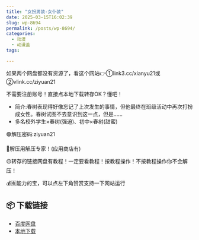 ```yaml
---
title: "女扮男装-女仆装"
date: 2025-03-15T16:02:39
slug: wp-8694
permalink: /posts/wp-8694/
categories:
  - 动漫
  - 动漫盖
tags:

---
```


如果两个网盘都没有资源了，看这个网站👉①link3.cc/xianyu21或②vlink.cc/ziyuan21

不需要注册账号！直接点本地下载转存OK？懂吧！

*   简介:春树表现得好像忘记了上次发生的事情，但他最终在班级活动中再次打扮成女性。春树试图不去意识到这一点，但是……
*   多名校外学生×春树(强迫)、初中×春树(甜蜜)

🟢解压密码:ziyuan21

🔵解压用解压专家！(应用商店有)

🟡转存的链接网盘有教程！一定要看教程！按教程操作！不按教程操作你不会解压！

💰🈶能力的宝，可以点左下角赞赏支持一下网站运行

## 📦 下载链接
- [百度网盘](https://blziyuan21.com/pay-download/8694?key=9d31b2fb42&down_id=0)
- [本地下载](https://blziyuan21.com/pay-download/8694?key=9d31b2fb42&down_id=1)

